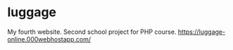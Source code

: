 # luggage
My fourth website. Second school project for PHP course.
https://luggage-online.000webhostapp.com/
